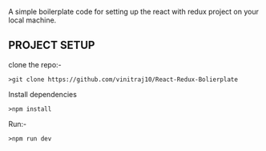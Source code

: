 A simple boilerplate code for setting up the react with redux project on your local machine.

## PROJECT SETUP 

clone the repo:-

```
>git clone https://github.com/vinitraj10/React-Redux-Bolierplate
```

Install dependencies

```
>npm install
```

Run:-

```
>npm run dev
```
